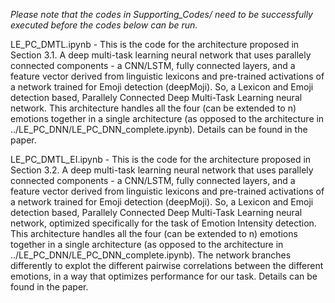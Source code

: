 *Please note that the codes in Supporting_Codes/ need to be successfully executed before the codes below can be run.*

LE_PC_DMTL.ipynb		- 		This is the code for the architecture proposed in Section 3.1. A deep multi-task learning neural network that uses parallely connected components - a CNN/LSTM, fully connected layers, and a feature vector derived from linguistic lexicons and pre-trained activations of a network trained for Emoji detection (deepMoji). So, a Lexicon and Emoji detection based, Parallely Connected Deep Multi-Task Learning neural network. This architecture handles all the four (can be extended to n) emotions together in a single architecture (as opposed to the architecture in ../LE_PC_DNN/LE_PC_DNN_complete.ipynb). Details can be found in the paper.

LE_PC_DMTL_EI.ipynb	- 		This is the code for the architecture proposed in Section 3.2. A deep multi-task learning neural network that uses parallely connected components - a CNN/LSTM, fully connected layers, and a feature vector derived from linguistic lexicons and pre-trained activations of a network trained for Emoji detection (deepMoji). So, a Lexicon and Emoji detection based, Parallely Connected Deep Multi-Task Learning neural network, optimized specifically for the task of Emotion Intensity detection. This architecture handles all the four (can be extended to n) emotions together in a single architecture (as opposed to the architecture in ../LE_PC_DNN/LE_PC_DNN_complete.ipynb). The network branches differently to explot the different pairwise correlations between the different emotions, in a way that optimizes performance for our task. Details can be found in the paper.
